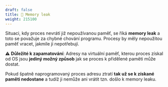```yaml
---
draft: false
title: 🐛 Memory leak
weight: 215100
---
```


Situaci, kdy proces nevrátí již nepoužívanou paměť, se říká **memory leak** a toto se považuje za chybné chování programu. Procesy by měly nepoužitou paměť vracet, jakmile ji nepotřebují.

<div class="note-blue">

⚠️ **Důležité k zapamatování**: Adresy na virtuální paměť, kterou proces získal od OS jsou **jediný možný způsob** jak se proces k přidělené paměti může dostat. 

Pokud špatně naprogramovaný proces adresu ztratí **tak už se k získané paměti nedostane** a tudíž ji nemůže ani vrátit tzn. došlo k memory leaku.

</div>

